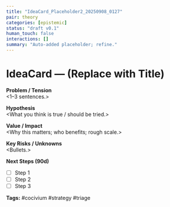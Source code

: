 ```yaml
---
title: "IdeaCard_Placeholder2_20250908_0127"
pair: theory
categories: [epistemic]
status: "draft v0.1"
human_touch: false
interactions: []
summary: "Auto-added placeholder; refine."
---
```

<!-- status: stub; target: 150+ words -->
<!-- status: stub; target: 150+ words -->
<!-- status: stub; target: 150+ words -->
<!-- status: stub; target: 150+ words -->
<!-- status: stub; target: 150+ words -->
<!-- status: stub; target: 150+ words -->
# IdeaCard — (Replace with Title)

**Problem / Tension**  
<1–3 sentences.>

**Hypothesis**  
<What you think is true / should be tried.>

**Value / Impact**  
<Why this matters; who benefits; rough scale.>

**Key Risks / Unknowns**  
<Bullets.>

**Next Steps (90d)**  
- [ ] Step 1
- [ ] Step 2
- [ ] Step 3

**Tags:** #cocivium #strategy #triage






